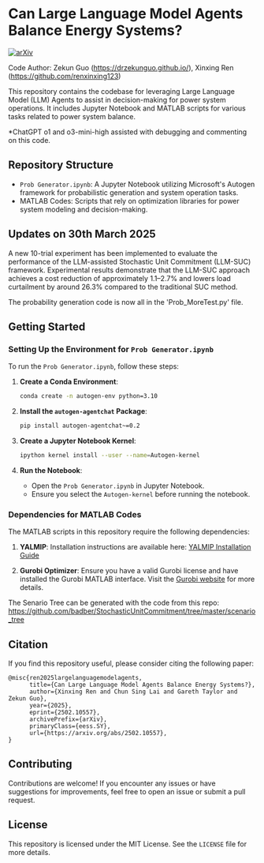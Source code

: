 # Can Large Language Model Agents Balance Energy Systems?
[![arXiv](https://img.shields.io/badge/arXiv-Preprint-red)](https://arxiv.org/abs/2502.10557)

Code Author: Zekun Guo (https://drzekunguo.github.io/), Xinxing Ren (https://github.com/renxinxing123)

This repository contains the codebase for leveraging Large Language Model (LLM) Agents to assist in decision-making for power system operations. It includes Jupyter Notebook and MATLAB scripts for various tasks related to power system balance.

*ChatGPT o1 and o3-mini-high assisted with debugging and commenting on this code.

## Repository Structure

- `Prob Generator.ipynb`: A Jupyter Notebook utilizing Microsoft's Autogen framework for probabilistic generation and system operation tasks.
- MATLAB Codes: Scripts that rely on optimization libraries for power system modeling and decision-making.

## Updates on 30th March 2025

A new 10-trial experiment has been implemented to evaluate the performance of the LLM-assisted Stochastic Unit Commitment (LLM-SUC) framework. Experimental results demonstrate that the LLM-SUC approach achieves a cost reduction of approximately 1.1–2.7% and lowers load curtailment by around 26.3% compared to the traditional SUC method.

The probability generation code is now all in the 'Prob_MoreTest.py' file.

## Getting Started

### Setting Up the Environment for `Prob Generator.ipynb`

To run the `Prob Generator.ipynb`, follow these steps:

1. **Create a Conda Environment**:
   ```bash
   conda create -n autogen-env python=3.10
   ```

2. **Install the `autogen-agentchat` Package**:
   ```bash
   pip install autogen-agentchat~=0.2
   ```

3. **Create a Jupyter Notebook Kernel**:
   ```bash
   ipython kernel install --user --name=Autogen-kernel
   ```

4. **Run the Notebook**:
   - Open the `Prob Generator.ipynb` in Jupyter Notebook.
   - Ensure you select the `Autogen-kernel` before running the notebook.

### Dependencies for MATLAB Codes

The MATLAB scripts in this repository require the following dependencies:

1. **YALMIP**:
   Installation instructions are available here: [YALMIP Installation Guide](https://yalmip.github.io/tutorial/installation/)

2. **Gurobi Optimizer**:
   Ensure you have a valid Gurobi license and have installed the Gurobi MATLAB interface. Visit the [Gurobi website](https://www.gurobi.com/) for more details.

The Senario Tree can be generated with the code from this repo: https://github.com/badber/StochasticUnitCommitment/tree/master/scenario_tree

## Citation

If you find this repository useful, please consider citing the following paper:

```
@misc{ren2025largelanguagemodelagents,
      title={Can Large Language Model Agents Balance Energy Systems?}, 
      author={Xinxing Ren and Chun Sing Lai and Gareth Taylor and Zekun Guo},
      year={2025},
      eprint={2502.10557},
      archivePrefix={arXiv},
      primaryClass={eess.SY},
      url={https://arxiv.org/abs/2502.10557}, 
}
```

## Contributing

Contributions are welcome! If you encounter any issues or have suggestions for improvements, feel free to open an issue or submit a pull request.

## License

This repository is licensed under the MIT License. See the `LICENSE` file for more details.
